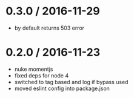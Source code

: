 
0.3.0 / 2016-11-29
==================

  * by default returns 503 error

0.2.0 / 2016-11-23
==================

  * nuke momentjs
  * fixed deps for node 4
  * switched to tag based and log if bypass used
  * moved eslint config into package.json
